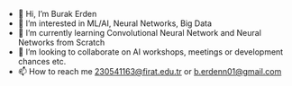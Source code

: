- 👋 Hi, I’m Burak Erden
- 👀 I’m interested in ML/AI, Neural Networks, Big Data
- 🌱 I’m currently learning Convolutional Neural Network and Neural Networks from Scratch
- 💞️ I’m looking to collaborate on AI workshops, meetings or development chances etc. 
- 📫 How to reach me 230541163@firat.edu.tr or b.erdenn01@gmail.com

<!---
BEGithubRepo/BEGithubRepo is a ✨ special ✨ repository because its `README.md` (this file) appears on your GitHub profile.
You can click the Preview link to take a look at your changes.
--->
